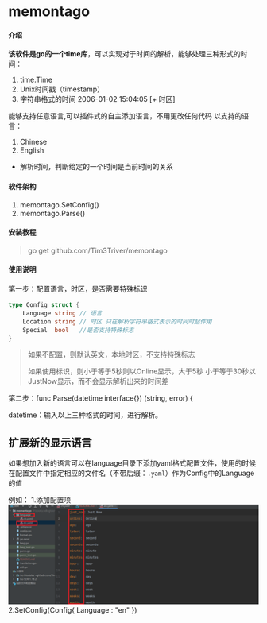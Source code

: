 # memontago

#### 介绍

**该软件是go的一个time库**，可以实现对于时间的解析，能够处理三种形式的时间：
1. time.Time
2. Unix时间戳（timestamp）
3. 字符串格式的时间 2006-01-02 15:04:05 [+ 时区]

能够支持任意语言,可以插件式的自主添加语言，不用更改任何代码
以支持的语言：
1. Chinese
2. English
- 解析时间，判断给定的一个时间是当前时间的关系

#### 软件架构
  1. memontago.SetConfig() 
  2. memontago.Parse()
#### 安装教程
> go get github.com/Tim3Triver/memontago

#### 使用说明
 第一步：配置语言，时区，是否需要特殊标识
```go
type Config struct {
	Language string // 语言
	Location string // 时区 只在解析字符串格式表示的时间时起作用
	Special  bool   //是否支持特殊标志
}
```
> 如果不配置，则默认英文，本地时区，不支持特殊标志
> 
> 如果使用标识，则小于等于5秒则以Online显示，大于5秒 小于等于30秒以JustNow显示，而不会显示解析出来的时间差
>

第二步：func Parse(datetime interface{}) (string, error) {

datetime：输入以上三种格式的时间，进行解析。
## 扩展新的显示语言
 如果想加入新的语言可以在language目录下添加yaml格式配置文件，使用的时候在配置文件中指定相应的文件名（不带后缀：`.yaml`）作为Config中的Language的值

例如：
1.添加配置项 
![img.png](img.png)
2.SetConfig(Config{ Language : "en" }) 